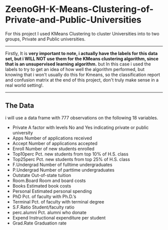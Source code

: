 # ZeenoGH-K-Means-Clustering-of-Private-and-Public-Universities
For this project I used KMeans Clustering to cluster Universities into to two groups, Private and Public universities.
___
Firstly, It is **very important to note, i actually have the labels for this data set, but i WILL NOT use them for the KMeans clustering algorithm, since that is an unsupervised learning algorithm.** but In this case i used the labels to try to get an idea of how well the algorithm performed, but knowing that i won't usually do this for Kmeans, so the classification report and confusion matrix at the end of this project, don't truly make sense in a real world setting!.
___

## The Data

i will use a data frame with 777 observations on the following 18 variables.
* Private A factor with levels No and Yes indicating private or public university
* Apps Number of applications received
* Accept Number of applications accepted
* Enroll Number of new students enrolled
* Top10perc Pct. new students from top 10% of H.S. class
* Top25perc Pct. new students from top 25% of H.S. class
* F.Undergrad Number of fulltime undergraduates
* P.Undergrad Number of parttime undergraduates
* Outstate Out-of-state tuition
* Room.Board Room and board costs
* Books Estimated book costs
* Personal Estimated personal spending
* PhD Pct. of faculty with Ph.D.’s
* Terminal Pct. of faculty with terminal degree
* S.F.Ratio Student/faculty ratio
* perc.alumni Pct. alumni who donate
* Expend Instructional expenditure per student
* Grad.Rate Graduation rate
